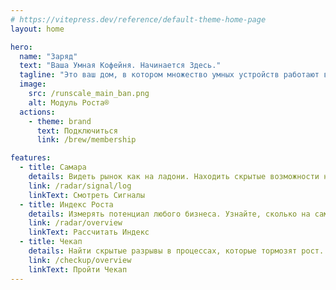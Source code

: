 ```yaml
---
# https://vitepress.dev/reference/default-theme-home-page
layout: home

hero:
  name: "Заряд"
  text: "Ваша Умная Кофейня. Начинается Здесь."
  tagline: "Это ваш дом, в котором множество умных устройств работают вместе, чтобы незаметно выполнять рутинные дела, заботиться о комфорте, микроклимате, уюте и безопасности."
  image:
    src: /runscale_main_ban.png
    alt: Модуль Роста®
  actions:
    - theme: brand
      text: Подключиться
      link: /brew/membership

features:
  - title: Самара
    details: Видеть рынок как на ладони. Находить скрытые возможности на основе тысяч отзывов и данных конкурентов.
    link: /radar/signal/log
    linkText: Смотреть Сигналы
  - title: Индекс Роста
    details: Измерять потенциал любого бизнеса. Узнайте, сколько на самом деле может приносить ваша компания.
    link: /radar/overview
    linkText: Рассчитать Индекс
  - title: Чекап
    details: Найти скрытые разрывы в процессах, которые тормозят рост. Получить 3 конкретных улучшения за 30 дней.
    link: /checkup/overview
    linkText: Пройти Чекап
---
```

